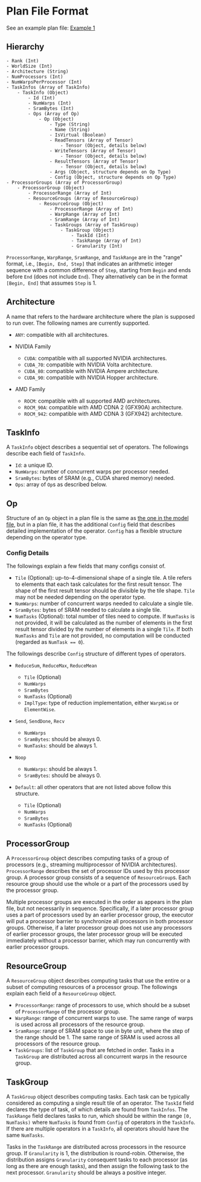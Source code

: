 # Plan File Format

See an example plan file: [Example 1](../examples/tutorial/default_plan.json)

## Hierarchy

    - Rank (Int)
    - WorldSize (Int)
    - Architecture (String)
    - NumProcessors (Int)
    - NumWarpsPerProcessor (Int)
    - TaskInfos (Array of TaskInfo)
        - TaskInfo (Object)
            - Id (Int)
            - NumWarps (Int)
            - SramBytes (Int)
            - Ops (Array of Op)
                - Op (Object)
                    - Type (String)
                    - Name (String)
                    - IsVirtual (Boolean)
                    - ReadTensors (Array of Tensor)
                        - Tensor (Object, details below)
                    - WriteTensors (Array of Tensor)
                        - Tensor (Object, details below)
                    - ResultTensors (Array of Tensor)
                        - Tensor (Object, details below)
                    - Args (Object, structure depends on Op Type)
                    - Config (Object, structure depends on Op Type)
    - ProcessorGroups (Array of ProcessorGroup)
        - ProcessorGroup (Object)
            - ProcessorRange (Array of Int)
            - ResourceGroups (Array of ResourceGroup)
                - ResourceGroup (Object)
                    - ProcessorRange (Array of Int)
                    - WarpRange (Array of Int)
                    - SramRange (Array of Int)
                    - TaskGroups (Array of TaskGroup)
                        - TaskGroup (Object)
                            - TaskId (Int)
                            - TaskRange (Array of Int)
                            - Granularity (Int)

`ProcessorRange`, `WarpRange`, `SramRange`, and `TaskRange` are in the "range" format, i.e., `[Begin, End, Step]` that indicates an arithmetic integer sequence with a common difference of `Step`, starting from `Begin` and ends before `End` (does not include `End`). They alternatively can be in the format `[Begin, End]` that assumes `Step` is 1.

## Architecture

A name that refers to the hardware architecture where the plan is supposed to run over. The following names are currently supported.

- `ANY`: compatible with all architectures.

- NVIDIA Family
    - `CUDA`: compatible with all supported NVIDIA architectures.
    - `CUDA_70`: compatible with NVIDIA Volta architecture.
    - `CUDA_80`: compatible with NVIDIA Ampere architecture.
    - `CUDA_90`: compatible with NVIDIA Hopper architecture.

- AMD Family
    - `ROCM`: compatible with all supported AMD architectures.
    - `ROCM_90A`: compatible with AMD CDNA 2 (GFX90A) architecture.
    - `ROCM_942`: compatible with AMD CDNA 3 (GFX942) architecture.

## TaskInfo

A `TaskInfo` object describes a sequential set of operators. The followings describe each field of `TaskInfo`.

- `Id`: a unique ID.
- `NumWarps`: number of concurrent warps per processor needed.
- `SramBytes`: bytes of SRAM (e.g., CUDA shared memory) needed.
- `Ops`: array of `Op`s as described below.

## Op

Structure of an `Op` object in a plan file is the same as [the one in the model file](model_file.md#op), but in a plan file, it has the additional `Config` field that describes detailed implementation of the operator. `Config` has a flexible structure depending on the operator type.

### Config Details

The followings explain a few fields that many configs consist of.

- `Tile` (Optional): up-to-4-dimensional shape of a single tile. A tile refers to elements that each task calculates for the first result tensor. The shape of the first result tensor should be divisible by the tile shape. `Tile` may not be needed depending on the operator type.
- `NumWarps`: number of concurrent warps needed to calculate a single tile.
- `SramBytes`: bytes of SRAM needed to calculate a single tile.
- `NumTasks` (Optional): total number of tiles need to compute. If `NumTasks` is not provided, it will be calculated as the number of elements in the first result tensor divided by the number of elements in a single `Tile`. If both `NumTasks` and `Tile` are not provided, no computation will be conducted (regarded as `NumTask == 0`).

The followings describe `Config` structure of different types of operators.

- `ReduceSum`, `ReduceMax`, `ReduceMean`
    - `Tile` (Optional)
    - `NumWarps`
    - `SramBytes`
    - `NumTasks` (Optional)
    - `ImplType`: type of reduction implementation, either `WarpWise` or `ElementWise`.

- `Send`, `SendDone`, `Recv`
    - `NumWarps`
    - `SramBytes`: should be always 0.
    - `NumTasks`: should be always 1.

- `Noop`
    - `NumWarps`: should be always 1.
    - `SramBytes`: should be always 0.

- `Default`: all other operators that are not listed above follow this structure.
    - `Tile` (Optional)
    - `NumWarps`
    - `SramBytes`
    - `NumTasks` (Optional)

## ProcessorGroup

A `ProcessorGroup` object describes computing tasks of a group of processors (e.g., streaming multiprocessor of NVIDIA architectures). `ProcessorRange` describes the set of processor IDs used by this processor group. A processor group consists of a sequence of `ResourceGroup`s. Each resource group should use the whole or a part of the processors used by the processor group.

Multiple processor groups are executed in the order as appears in the plan file, but not necessarily in sequence. Specifically, if a later processor group uses a part of processors used by an earlier processor group, the executor will put a processor barrier to synchronize all processors in both processor groups. Otherwise, if a later processor group does not use any processors of earlier processor groups, the later processor group will be executed immediately without a processor barrier, which may run concurrently with earlier processor groups.

## ResourceGroup

A `ResourceGroup` object describes computing tasks that use the entire or a subset of computing resources of a processor group. The followings explain each field of a `ResourceGroup` object.

- `ProcessorRange`: range of processors to use, which should be a subset of `ProcessorRange` of the processor group.
- `WarpRange`: range of concurrent warps to use. The same range of warps is used across all processors of the resource group.
- `SramRange`: range of SRAM space to use in byte unit, where the step of the range should be 1. The same range of SRAM is used across all processors of the resource group.
- `TaskGroups`: list of `TaskGroup` that are fetched in order. Tasks in a `TaskGroup` are distributed across all concurrent warps in the resource group.

## TaskGroup

A `TaskGroup` object describes computing tasks. Each task can be typically considered as computing a single result tile of an operator. The `TaskId` field declares the type of task, of which details are found from `TaskInfos`. The `TaskRange` field declares tasks to run, which should be within the range `[0, NumTasks)` where `NumTasks` is found from `Config` of operators in the `TaskInfo`. If there are multiple operators in a `TaskInfo`, all operators should have the same `NumTasks`.

Tasks in the `TaskRange` are distributed across processors in the resource group. If `Granularity` is 1, the distribution is round-robin. Otherwise, the distribution assigns `Granularity` consequent tasks to each processor (as long as there are enough tasks), and then assign the following task to the next processor. `Granularity` should be always a positive integer.
